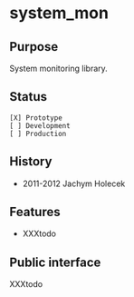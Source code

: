# system_mon

## Purpose

System monitoring library.

## Status

```
[X] Prototype
[ ] Development
[ ] Production
```

## History

* 2011-2012 Jachym Holecek

## Features

* XXXtodo

## Public interface

XXXtodo
